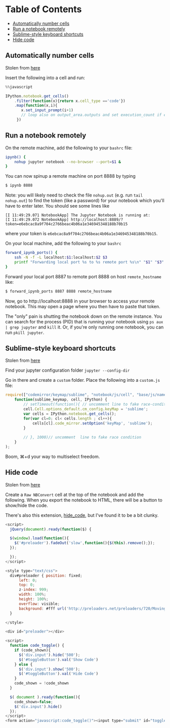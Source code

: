 # Table of Contents

- [Automatically number cells](#automatically-number-cells)
- [Run a notebook remotely](#run-a-notebook-remotely)
- [Sublime-style keyboard shortcuts](#sublime-style-keyboard-shortcuts)
- [Hide code](#hide-code)

## Automatically number cells

Stolen from [here](https://github.com/ipython/ipython/issues/6906)

Insert the following into a cell and run:

```javascript
%%javascript

IPython.notebook.get_cells()
    .filter(function(x){return x.cell_type =='code'})
    .map(function(x,i){
       x.set_input_prompt(i+1)
       // loop also on output_area.outputs and set execution_count if exist.
     })
```

## Run a notebook remotely

On the remote machine, add the following to your ```bashrc``` file:

```bash
ipynb() {
	nohup jupyter notebook --no-browser --port=$1 &
}
```

You can now spinup a remote machine on port 8888 by typing
```bash
$ ipynb 8888
```

Note: you will likely need to check the file `nohup.out` (e.g. run `tail nohup.out`) to find the token (like a password) for your notebook which you'll have to enter later. You should see some lines like

```
[I 11:49:29.071 NotebookApp] The Jupyter Notebook is running at:
[I 11:49:29.072 NotebookApp] http://localhost:8889/?token=e6ebcac8a9f704c2766beac4b06a1e346945348188b70b15
```

where your token is `e6ebcac8a9f704c2766beac4b06a1e346945348188b70b15`.

On your local machine, add the following to your ```bashrc```

```bash
forward_ipynb_ports() {
	ssh -N -f -L localhost:$1:localhost:$2 $3
	printf "Forwarding local port %s to %s remote port %s\n" "$1" "$3"  "$2"
}
```

Forward your local port 8887 to remote port 8888 on host ```remote_hostname``` like:

```bash
$ forward_ipynb_ports 8887 8888 remote_hostname
```

Now, go to http://localhost:8888 in your browser to access your remote notebook. This may open a page where you then have to paste that token.

The "only" pain is shutting the notebook down on the remote instance. You can search for the process (PID) that is running your notebook using `ps aux | grep jupyter` and ```kill``` it. Or, if you're only running one notebook, you can run `pkill jupyter`.

## Sublime-style keyboard shortcuts

Stolen from [here](http://blog.rtwilson.com/how-to-get-sublime-text-style-editing-in-the-ipythonjupyter-notebook/)

Find your jupyter configuration folder `jupyter --config-dir`

Go in there and create a `custom` folder. Place the following into a `custom.js` file:

```javascript
require(["codemirror/keymap/sublime", "notebook/js/cell", "base/js/namespace"],
    function(sublime_keymap, cell, IPython) {
        // setTimeout(function(){ // uncomment line to fake race-condition
        cell.Cell.options_default.cm_config.keyMap = 'sublime';
        var cells = IPython.notebook.get_cells();
        for(var cl=0; cl< cells.length ; cl++){
            cells[cl].code_mirror.setOption('keyMap', 'sublime');
        }
 
        // }, 1000)// uncomment  line to fake race condition 
    } 
);
```

Boom, ⌘+d your way to multiselect freedom.

## Hide code

Stolen from [here](http://chris-said.io/2016/02/13/how-to-make-polished-jupyter-presentations-with-optional-code-visibility/)

Create a `Raw NBConvert` cell at the top of the notebook and add the following. When you export the notebook to HTML, there will be a button to show/hide the code.

There's also this extension, [hide_code](https://github.com/kirbs-/hide_code), but I've found it to be a bit clunky.

```javascript
<script>
  jQuery(document).ready(function($) {

  $(window).load(function(){
    $('#preloader').fadeOut('slow',function(){$(this).remove();});
  });

  });
</script>

<style type="text/css">
  div#preloader { position: fixed;
      left: 0;
      top: 0;
      z-index: 999;
      width: 100%;
      height: 100%;
      overflow: visible;
      background: #fff url('http://preloaders.net/preloaders/720/Moving%20line.gif') no-repeat center center;
  }

</style>

<div id="preloader"></div>

<script>
  function code_toggle() {
    if (code_shown){
      $('div.input').hide('500');
      $('#toggleButton').val('Show Code')
    } else {
      $('div.input').show('500');
      $('#toggleButton').val('Hide Code')
    }
    code_shown = !code_shown
  }

  $( document ).ready(function(){
    code_shown=false;
    $('div.input').hide()
  });
</script>
<form action="javascript:code_toggle()"><input type="submit" id="toggleButton" value="Show Code"></form>
```